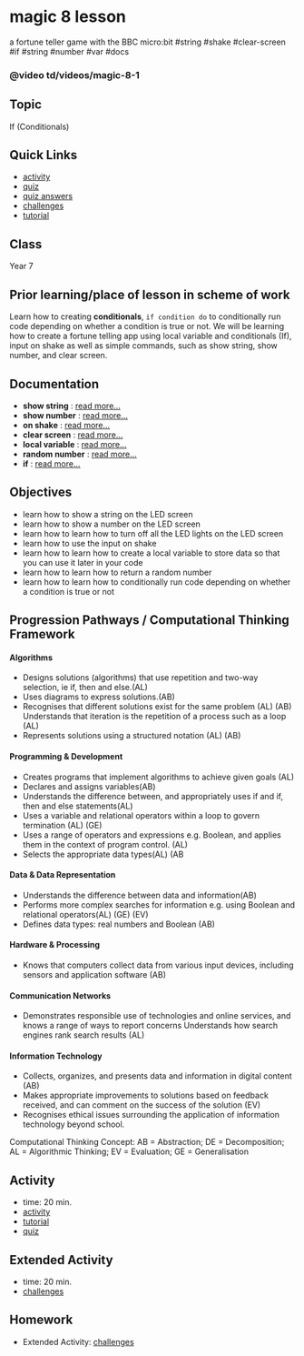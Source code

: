 # magic 8 lesson

a fortune teller game with the BBC micro:bit #string #shake #clear-screen #if #string #number #var #docs

### @video td/videos/magic-8-1

## Topic

If (Conditionals)

## Quick Links

* [activity](/microbit/lessons/magic-8/activity)
* [quiz](/microbit/lessons/magic-8/quiz)
* [quiz answers](/microbit/lessons/magic-8/quiz-answers)
* [challenges](/microbit/lessons/magic-8/challenges)
* [tutorial](/microbit/lessons/magic-8/tutorial)

## Class

Year 7

## Prior learning/place of lesson in scheme of work

Learn how to creating **conditionals**, `if condition do` to conditionally run code depending on whether a condition is true or not. We will be learning how to create a fortune telling app using local variable and conditionals (If), input on shake as well as simple commands, such as show string, show number, and clear screen.

## Documentation

* **show string** : [read more...](/microbit/reference/basic/show-string)
* **show number** : [read more...](/microbit/reference/basic/show-number)
* **on shake** : [read more...](/microbit/reference/input/on-gesture)
* **clear screen** : [read more...](/microbit/reference/basic/clear-screen)
* **local variable** : [read more...](/microbit/reference/variables/var)
* **random number** : [read more...](/microbit/js/math)
* **if** : [read more...](/microbit/reference/logic/if)

## Objectives

* learn how to show a string on the LED screen
* learn how to show a number on the LED screen
* learn how to learn how to turn off all the LED lights on the LED screen
* learn how to use the input on shake
* learn how to learn how to create a local variable to store data so that you can use it later in your code
* learn how to learn how to return a random number
* learn how to learn how to conditionally run code depending on whether a condition is true or not

## Progression Pathways / Computational Thinking Framework

#### Algorithms

* Designs solutions (algorithms) that use repetition and two-way  selection, ie if, then and else.(AL)
* Uses diagrams to express solutions.(AB)
* Recognises that different solutions exist for the same problem (AL) (AB)  Understands that iteration is the repetition of a process such as a loop (AL)
* Represents solutions using a structured notation (AL) (AB)

#### Programming & Development

* Creates programs that implement algorithms to achieve given goals (AL)
*  Declares and assigns variables(AB)
* Understands the difference between, and appropriately uses if and if, then and else statements(AL)
* Uses a variable and relational operators within a loop to govern termination (AL) (GE)
* Uses a range of operators and expressions e.g. Boolean, and applies them in the context of program control. (AL)
* Selects the appropriate data types(AL) (AB

#### Data & Data Representation

* Understands the difference between data and information(AB)
* Performs more complex searches for information e.g. using Boolean and relational operators(AL) (GE) (EV)
* Defines data types: real numbers and Boolean (AB)

#### Hardware & Processing

* Knows that computers collect data from various input devices, including sensors and application software (AB)

#### Communication Networks

* Demonstrates responsible use of technologies and online services, and knows a range of ways to report concerns Understands how search engines rank search results (AL)

#### Information Technology

* Collects, organizes, and presents data and information in digital content (AB)
* Makes appropriate improvements to solutions based on feedback received, and can comment on the success of the solution (EV)
* Recognises ethical issues surrounding the application of information technology beyond school.

Computational Thinking Concept: AB = Abstraction; DE = Decomposition; AL = Algorithmic Thinking; EV = Evaluation; GE = Generalisation

## Activity

* time: 20 min.
* [activity](/microbit/lessons/magic-8/activity)
* [tutorial](/microbit/lessons/magic-8/tutorial)
* [quiz](/microbit/lessons/magic-8/quiz)

## Extended Activity

* time: 20 min.
* [challenges](/microbit/lessons/magic-8/challenges)

## Homework

* Extended Activity: [challenges](/microbit/lessons/magic-8/challenges)

